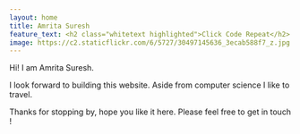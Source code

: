 ```yaml
---
layout: home
title: Amrita Suresh
feature_text: <h2 class="whitetext highlighted">Click Code Repeat</h2>
image: https://c2.staticflickr.com/6/5727/30497145636_3ecab588f7_z.jpg
---
```

Hi! I am Amrita Suresh.

I look forward to building this website.
Aside from computer science I like to travel.

Thanks for stopping by, hope you like it here. Please feel free to get in touch !